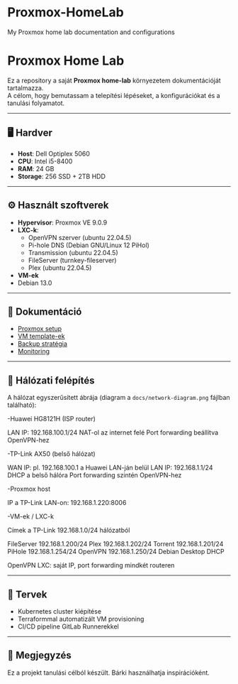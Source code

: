 # Proxmox-HomeLab
My Proxmox home lab documentation and configurations

# Proxmox Home Lab

Ez a repository a saját **Proxmox home-lab** környezetem dokumentációját tartalmazza.  
A célom, hogy bemutassam a telepítési lépéseket, a konfigurációkat és a tanulási folyamatot.  

---

## 🖥 Hardver
- **Host**: Dell Optiplex 5060
- **CPU**: Intel i5-8400
- **RAM**: 24 GB
- **Storage**: 256 SSD + 2TB HDD

---

## ⚙️ Használt szoftverek
- **Hypervisor**: Proxmox VE 9.0.9
- **LXC-k**:
  - OpenVPN szerver (ubuntu 22.04.5)
  - Pi-hole DNS (Debian GNU/Linux 12 PiHol)
  - Transmission (ubuntu 22.04.5)
  - FileServer (turnkey-fileserver)
  - Plex (ubuntu 22.04.5)
 - **VM-ek**
  - Debian 13.0

---

## 📂 Dokumentáció
- [Proxmox setup](docs/proxmox-setup.md)
- [VM template-ek](docs/vm-templates.md)
- [Backup stratégia](docs/backups.md)
- [Monitoring](docs/monitoring.md)

---

## 🔌 Hálózati felépítés
A hálózat egyszerűsített ábrája (diagram a `docs/network-diagram.png` fájlban található):  

-Huawei HG8121H (ISP router)

LAN IP: 192.168.100.1/24
NAT-ol az internet felé
Port forwarding beállítva OpenVPN-hez

-TP-Link AX50 (belső hálózat)

WAN IP: pl. 192.168.100.1 a Huawei LAN-ján belül
LAN IP: 192.168.1.1/24
DHCP a belső hálóra
Port forwarding szintén OpenVPN-hez

-Proxmox host

IP a TP-Link LAN-on: 192.168.1.220:8006

-VM-ek / LXC-k

Címek a TP-Link 192.168.1.0/24 hálózatból

FileServer 		192.168.1.200/24
Plex			192.168.1.202/24
Torrent			192.168.1.201/24
PiHole			192.168.1.254/24
OpenVPN			192.168.1.250/24
Debian Desktop	DHCP

OpenVPN LXC: saját IP, port forwarding mindkét routeren

---

## 📌 Tervek
- Kubernetes cluster kiépítése  
- Terraformmal automatizált VM provisioning  
- CI/CD pipeline GitLab Runnerekkel  

---

## 🔑 Megjegyzés
Ez a projekt tanulási célból készült. Bárki használhatja inspirációként.

